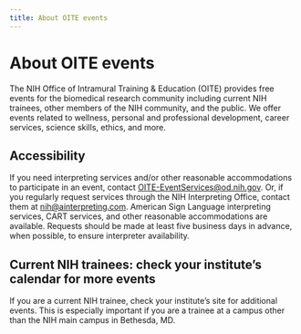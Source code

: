 ```yaml
---
title: About OITE events
---
```


# About OITE events

The NIH Office of Intramural Training & Education (OITE) provides free events for the biomedical research community including current NIH trainees, other members of the NIH community, and the public. We offer events related to wellness, personal and professional development, career services, science skills, ethics, and more. 

## Accessibility

If you need interpreting services and/or other reasonable accommodations to participate in an event, contact <OITE-EventServices@od.nih.gov>. Or, if you regularly request services through the NIH Interpreting Office, contact them at nih@ainterpreting.com. American Sign Language interpreting services, CART services, and other reasonable accommodations are available. Requests should be made at least five business days in advance, when possible, to ensure interpreter availability. 

## Current NIH trainees: check your institute’s calendar for more events

If you are a current NIH trainee, check your institute’s site for additional events. This is especially important if you are a trainee at a campus other than the NIH main campus in Bethesda, MD.
